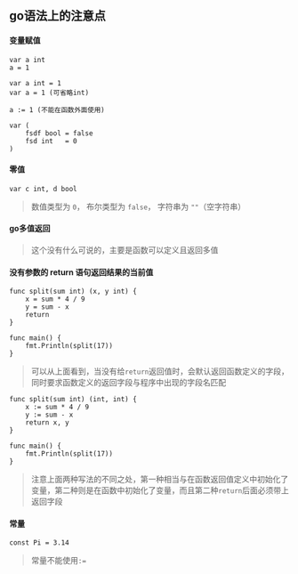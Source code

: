 ## go语法上的注意点

#### 变量赋值

```
var a int
a = 1

var a int = 1
var a = 1 (可省略int)

a := 1 (不能在函数外面使用)

var (
    fsdf bool = false
    fsd int   = 0
)
```

#### 零值

```
var c int, d bool 
```
> 数值类型为 `0`，
> 布尔类型为 `false`，
> 字符串为 `""`（空字符串）

#### go多值返回

> 这个没有什么可说的，主要是函数可以定义且返回多值

#### 没有参数的 return 语句返回结果的当前值

```
func split(sum int) (x, y int) {
	x = sum * 4 / 9
	y = sum - x
	return
}

func main() {
	fmt.Println(split(17))
}
```
> 可以从上面看到，当没有给`return`返回值时，会默认返回函数定义的字段，同时要求函数定义的返回字段与程序中出现的字段名匹配

```
func split(sum int) (int, int) {
	x := sum * 4 / 9
	y := sum - x
	return x, y
}

func main() {
	fmt.Println(split(17))
}
```
> 注意上面两种写法的不同之处，第一种相当与在函数返回值定义中初始化了变量，第二种则是在函数中初始化了变量，而且第二种`return`后面必须带上返回字段 

#### 常量

```
const Pi = 3.14
```

> 常量不能使用`:=`
